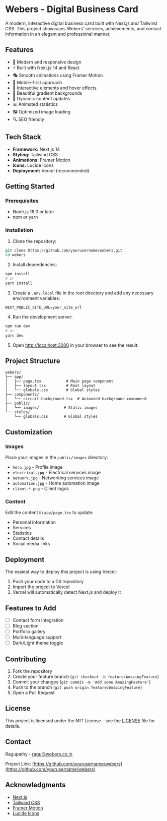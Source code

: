 # Webers - Digital Business Card

A modern, interactive digital business card built with Next.js and Tailwind CSS. This project showcases Webers' services, achievements, and contact information in an elegant and professional manner.

## Features

- 🎨 Modern and responsive design
- ⚡ Built with Next.js 14 and React
- 🎭 Smooth animations using Framer Motion
- 📱 Mobile-first approach
- 🎯 Interactive elements and hover effects
- 🌈 Beautiful gradient backgrounds
- 🔄 Dynamic content updates
- 📊 Animated statistics
- 🖼️ Optimized image loading
- 🔍 SEO friendly

## Tech Stack

- **Framework:** Next.js 14
- **Styling:** Tailwind CSS
- **Animations:** Framer Motion
- **Icons:** Lucide Icons
- **Deployment:** Vercel (recommended)

## Getting Started

### Prerequisites

- Node.js 18.0 or later
- npm or yarn

### Installation

1. Clone the repository:
```bash
git clone https://github.com/yourusername/webers.git
cd webers
```

2. Install dependencies:
```bash
npm install
# or
yarn install
```

3. Create a `.env.local` file in the root directory and add any necessary environment variables:
```env
NEXT_PUBLIC_SITE_URL=your_site_url
```

4. Run the development server:
```bash
npm run dev
# or
yarn dev
```

5. Open [http://localhost:3000](http://localhost:3000) in your browser to see the result.

## Project Structure

```
webers/
├── app/
│   ├── page.tsx           # Main page component
│   ├── layout.tsx         # Root layout
│   └── globals.css        # Global styles
├── components/
│   └── circuit-background.tsx  # Animated background component
├── public/
│   └── images/           # Static images
└── styles/
    └── globals.css       # Global styles
```

## Customization

### Images
Place your images in the `public/images` directory:
- `hero.jpg` - Profile image
- `electrical.jpg` - Electrical services image
- `network.jpg` - Networking services image
- `automation.jpg` - Home automation image
- `client-*.png` - Client logos

### Content
Edit the content in `app/page.tsx` to update:
- Personal information
- Services
- Statistics
- Contact details
- Social media links

## Deployment

The easiest way to deploy this project is using Vercel:

1. Push your code to a Git repository
2. Import the project to Vercel
3. Vercel will automatically detect Next.js and deploy it

## Features to Add

- [ ] Contact form integration
- [ ] Blog section
- [ ] Portfolio gallery
- [ ] Multi-language support
- [ ] Dark/Light theme toggle

## Contributing

1. Fork the repository
2. Create your feature branch (`git checkout -b feature/AmazingFeature`)
3. Commit your changes (`git commit -m 'Add some AmazingFeature'`)
4. Push to the branch (`git push origin feature/AmazingFeature`)
5. Open a Pull Request

## License

This project is licensed under the MIT License - see the [LICENSE](LICENSE) file for details.

## Contact

Ragupathy - [ragu@webers.co.in](mailto:ragu@webers.co.in)

Project Link: [https://github.com/yourusername/webers](https://github.com/yourusername/webers)

## Acknowledgments

- [Next.js](https://nextjs.org/)
- [Tailwind CSS](https://tailwindcss.com/)
- [Framer Motion](https://www.framer.com/motion/)
- [Lucide Icons](https://lucide.dev/) 